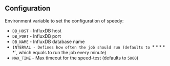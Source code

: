 
## Configuration

Environment variable to set the configuration of speedy:

- `DB_HOST` - InfluxDB host
- `DB_PORT` - InfluxDB port
- `DB_NAME` - InfluxDB database name
- `INTERVAL - Defines how often the job should run (defaults to `* * * * *`, which equals to run the job every minute)
- `MAX_TIME` - Max timeout for the speed-test (defaults to `5000`)
